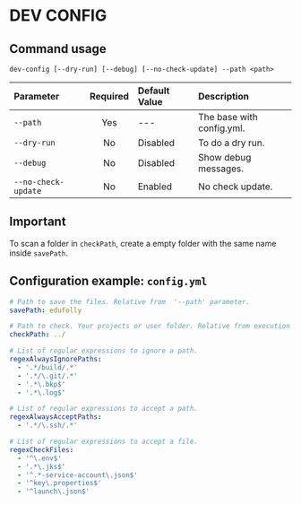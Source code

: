 # DEV CONFIG

## Command usage

```shell
dev-config [--dry-run] [--debug] [--no-check-update] --path <path>
```

| Parameter           | Required | Default Value | Description               |
| :------------------ | :------: | :------------ | :------------------------ |
| `--path`            |   Yes    | ---           | The base with config.yml. |
| `--dry-run`         |    No    | Disabled      | To do a dry run.          |
| `--debug`           |    No    | Disabled      | Show debug messages.      |
| `--no-check-update` |    No    | Enabled       | No check update.          |

## Important

To scan a folder in `checkPath`, create a empty folder with the same name inside `savePath`.

## Configuration example: `config.yml`

```yaml
# Path to save the files. Relative from  '--path' parameter.
savePath: edufolly

# Path to check. Your projects or user folder. Relative from execution '--path' parameter.
checkPath: ../

# List of regular expressions to ignore a path.
regexAlwaysIgnorePaths:
  - '.*/build/.*'
  - '.*/\.git/.*'
  - '.*\.bkp$'
  - '.*\.log$'

# List of regular expressions to accept a path.
regexAlwaysAcceptPaths:
  - '.*/\.ssh/.*'

# List of regular expressions to accept a file.
regexCheckFiles:
  - '^\.env$'
  - '.*\.jks$'
  - '^.*-service-account\.json$'
  - '^key\.properties$'
  - '^launch\.json$'
```
